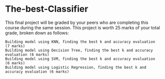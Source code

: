 # The-best-Classifier

This final project will be graded by your peers who are completing this course during the same session. This project is worth 25 marks of your total grade, broken down as follows:

    Building model using KNN, finding the best k and accuracy evaluation (7 marks)
    Building model using Decision Tree, finding the best k and accuracy evaluation (6 marks)
    Building model using SVM, finding the best k and accuracy evaluation (6 marks)
    Building model using Logistic Regression, finding the best k and accuracy evaluation (6 marks)
